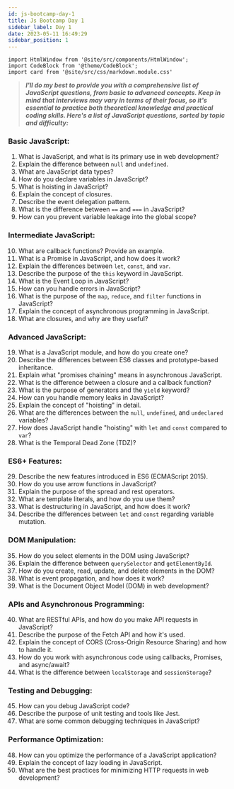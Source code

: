 ```yaml
---
id: js-bootcamp-day-1
title: Js Bootcamp Day 1
sidebar_label: Day 1
date: 2023-05-11 16:49:29
sidebar_position: 1
---
```


```mdx-code-block
import HtmlWindow from '@site/src/components/HtmlWindow';
import CodeBlock from '@theme/CodeBlock';
import card from '@site/src/css/markdown.module.css'
```

> ***I'll do my best to provide you with a comprehensive list of JavaScript questions, from basic to advanced concepts. Keep in mind that interviews may vary in terms of their focus, so it's essential to practice both theoretical knowledge and practical coding skills. Here's a list of JavaScript questions, sorted by topic and difficulty:***

### Basic JavaScript:

1. What is JavaScript, and what is its primary use in web development?
2. Explain the difference between `null` and `undefined`.
3. What are JavaScript data types?
4. How do you declare variables in JavaScript?
5. What is hoisting in JavaScript?
6. Explain the concept of closures.
7. Describe the event delegation pattern.
8. What is the difference between `==` and `===` in JavaScript?
9. How can you prevent variable leakage into the global scope?

### Intermediate JavaScript:

10. What are callback functions? Provide an example.
11. What is a Promise in JavaScript, and how does it work?
12. Explain the differences between `let`, `const`, and `var`.
13. Describe the purpose of the `this` keyword in JavaScript.
14. What is the Event Loop in JavaScript?
15. How can you handle errors in JavaScript?
16. What is the purpose of the `map`, `reduce`, and `filter` functions in JavaScript?
17. Explain the concept of asynchronous programming in JavaScript.
18. What are closures, and why are they useful?

### Advanced JavaScript:

19. What is a JavaScript module, and how do you create one?
20. Describe the differences between ES6 classes and prototype-based inheritance.
21. Explain what "promises chaining" means in asynchronous JavaScript.
22. What is the difference between a closure and a callback function?
23. What is the purpose of generators and the `yield` keyword?
24. How can you handle memory leaks in JavaScript?
25. Explain the concept of "hoisting" in detail.
26. What are the differences between the `null`, `undefined`, and `undeclared` variables?
27. How does JavaScript handle "hoisting" with `let` and `const` compared to `var`?
28. What is the Temporal Dead Zone (TDZ)?

### ES6+ Features:

29. Describe the new features introduced in ES6 (ECMAScript 2015).
30. How do you use arrow functions in JavaScript?
31. Explain the purpose of the spread and rest operators.
32. What are template literals, and how do you use them?
33. What is destructuring in JavaScript, and how does it work?
34. Describe the differences between `let` and `const` regarding variable mutation.

### DOM Manipulation:

35. How do you select elements in the DOM using JavaScript?
36. Explain the difference between `querySelector` and `getElementById`.
37. How do you create, read, update, and delete elements in the DOM?
38. What is event propagation, and how does it work?
39. What is the Document Object Model (DOM) in web development?

### APIs and Asynchronous Programming:

40. What are RESTful APIs, and how do you make API requests in JavaScript?
41. Describe the purpose of the Fetch API and how it's used.
42. Explain the concept of CORS (Cross-Origin Resource Sharing) and how to handle it.
43. How do you work with asynchronous code using callbacks, Promises, and async/await?
44. What is the difference between `localStorage` and `sessionStorage`?

### Testing and Debugging:

45. How can you debug JavaScript code?
46. Describe the purpose of unit testing and tools like Jest.
47. What are some common debugging techniques in JavaScript?

### Performance Optimization:

48. How can you optimize the performance of a JavaScript application?
49. Explain the concept of lazy loading in JavaScript.
50. What are the best practices for minimizing HTTP requests in web development?

